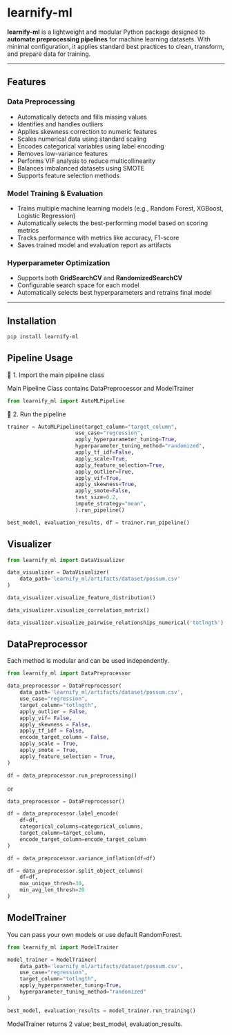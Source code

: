 # learnify-ml

**learnify-ml** is a lightweight and modular Python package designed to **automate preprocessing pipelines** for machine learning datasets. With minimal configuration, it applies standard best practices to clean, transform, and prepare data for training.

---

## Features

### Data Preprocessing
-  Automatically detects and fills missing values
-  Identifies and handles outliers
-  Applies skewness correction to numeric features
-  Scales numerical data using standard scaling
-  Encodes categorical variables using label encoding
-  Removes low-variance features
-  Performs VIF analysis to reduce multicollinearity
-  Balances imbalanced datasets using SMOTE
-  Supports feature selection methods

### Model Training & Evaluation
-  Trains multiple machine learning models (e.g., Random Forest, XGBoost, Logistic Regression)
-  Automatically selects the best-performing model based on scoring metrics
-  Tracks performance with metrics like accuracy, F1-score
-  Saves trained model and evaluation report as artifacts

### Hyperparameter Optimization
-  Supports both **GridSearchCV** and **RandomizedSearchCV**
-  Configurable search space for each model
-  Automatically selects best hyperparameters and retrains final model
---

## Installation

```bash
pip install learnify-ml
```

## Pipeline Usage
🔹 1. Import the main pipeline class

Main Pipeline Class contains DataPreprocessor and ModelTrainer

```python
from learnify_ml import AutoMLPipeline
```

🔹 2. Run the pipeline

```python
trainer = AutoMLPipeline(target_column="target_column",
                      use_case="regression",
                      apply_hyperparameter_tuning=True,
                      hyperparameter_tuning_method="randomized",
                      apply_tf_idf=False,
                      apply_scale=True,
                      apply_feature_selection=True,
                      apply_outlier=True,
                      apply_vif=True,
                      apply_skewness=True,
                      apply_smote=False,
                      test_size=0.2,
                      impute_strategy="mean",
                      ).run_pipeline()

best_model, evaluation_results, df = trainer.run_pipeline()
```
## Visualizer
```python
from learnify_ml import DataVisualizer

data_visualizer = DataVisualizer(
    data_path='learnify_ml/artifacts/dataset/possum.csv'
)

data_visualizer.visualize_feature_distribution()

data_visualizer.visualize_correlation_matrix()

data_visualizer.visualize_pairwise_relationships_numerical('totlngth')
```


## DataPreprocessor

Each method is modular and can be used independently.

```python
from learnify_ml import DataPreprocessor
```

```python
data_preprocessor = DataPreprocessor(
    data_path='learnify_ml/artifacts/dataset/possum.csv',
    use_case="regression",
    target_column="totlngth",
    apply_outlier = False,
    apply_vif= False,
    apply_skewness = False,
    apply_tf_idf = False,
    encode_target_column = False,
    apply_scale = True,
    apply_smote = True,
    apply_feature_selection = True,
)

df = data_preprocessor.run_preprocessing()
```

or

```python
data_preprocessor = DataPreprocessor()

df = data_preprocessor.label_encode(
    df=df,
    categorical_columns=categorical_columns,
    target_column=target_column,
    encode_target_column=encode_target_column
)

df = data_preprocessor.variance_inflation(df=df)

df = data_preprocessor.split_object_columns(
    df=df,
    max_unique_thresh=30,
    min_avg_len_thresh=20
)
```

## ModelTrainer

You can pass your own models or use default RandomForest.

```python
from learnify_ml import ModelTrainer

model_trainer = ModelTrainer(
    data_path='learnify_ml/artifacts/dataset/possum.csv',
    use_case="regression",
    target_column="totlngth",
    apply_hyperparameter_tuning=True,
    hyperparameter_tuning_method="randomized"
)

best_model, evaluation_results = model_trainer.run_training()
```
ModelTrainer returns 2 value; best_model, evaluation_results.
